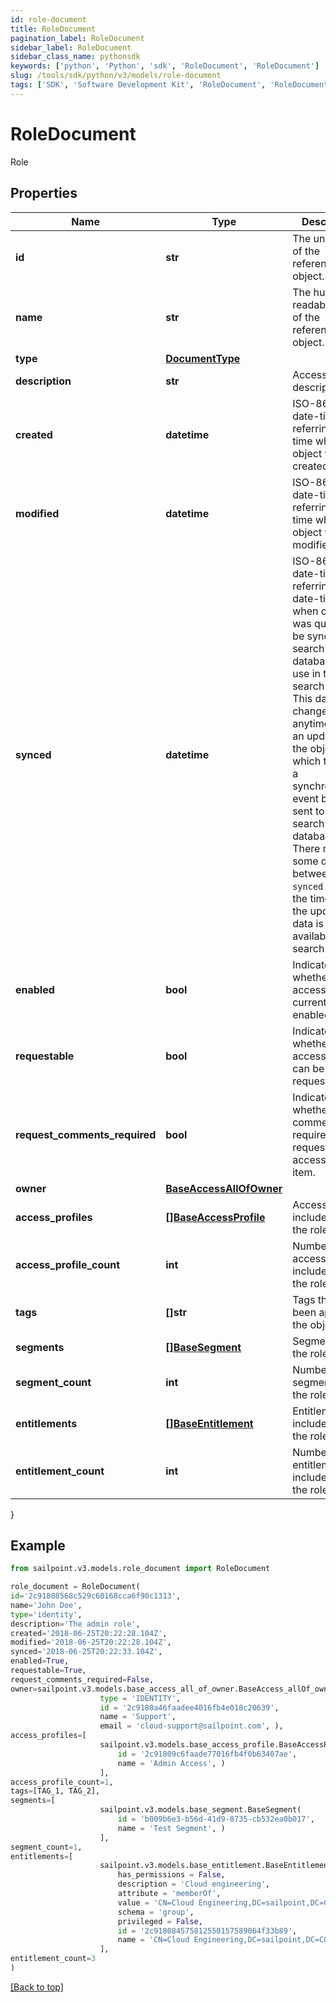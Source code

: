 ```yaml
---
id: role-document
title: RoleDocument
pagination_label: RoleDocument
sidebar_label: RoleDocument
sidebar_class_name: pythonsdk
keywords: ['python', 'Python', 'sdk', 'RoleDocument', 'RoleDocument'] 
slug: /tools/sdk/python/v3/models/role-document
tags: ['SDK', 'Software Development Kit', 'RoleDocument', 'RoleDocument']
---
```


# RoleDocument

Role

## Properties

Name | Type | Description | Notes
------------ | ------------- | ------------- | -------------
**id** | **str** | The unique ID of the referenced object. | [required]
**name** | **str** | The human readable name of the referenced object. | [required]
**type** | [**DocumentType**](document-type) |  | [required]
**description** | **str** | Access item's description. | [optional] 
**created** | **datetime** | ISO-8601 date-time referring to the time when the object was created. | [optional] 
**modified** | **datetime** | ISO-8601 date-time referring to the time when the object was last modified. | [optional] 
**synced** | **datetime** | ISO-8601 date-time referring to the date-time when object was queued to be synced into search database for use in the search API.   This date-time changes anytime there is an update to the object, which triggers a synchronization event being sent to the search database.  There may be some delay between the `synced` time and the time when the updated data is actually available in the search API.  | [optional] 
**enabled** | **bool** | Indicates whether the access item is currently enabled. | [optional] [default to False]
**requestable** | **bool** | Indicates whether the access item can be requested. | [optional] [default to True]
**request_comments_required** | **bool** | Indicates whether comments are required for requests to access the item. | [optional] [default to False]
**owner** | [**BaseAccessAllOfOwner**](base-access-all-of-owner) |  | [optional] 
**access_profiles** | [**[]BaseAccessProfile**](base-access-profile) | Access profiles included with the role. | [optional] 
**access_profile_count** | **int** | Number of access profiles included with the role. | [optional] 
**tags** | **[]str** | Tags that have been applied to the object. | [optional] 
**segments** | [**[]BaseSegment**](base-segment) | Segments with the role. | [optional] 
**segment_count** | **int** | Number of segments with the role. | [optional] 
**entitlements** | [**[]BaseEntitlement**](base-entitlement) | Entitlements included with the role. | [optional] 
**entitlement_count** | **int** | Number of entitlements included with the role. | [optional] 
}

## Example

```python
from sailpoint.v3.models.role_document import RoleDocument

role_document = RoleDocument(
id='2c91808568c529c60168cca6f90c1313',
name='John Doe',
type='identity',
description='The admin role',
created='2018-06-25T20:22:28.104Z',
modified='2018-06-25T20:22:28.104Z',
synced='2018-06-25T20:22:33.104Z',
enabled=True,
requestable=True,
request_comments_required=False,
owner=sailpoint.v3.models.base_access_all_of_owner.BaseAccess_allOf_owner(
                    type = 'IDENTITY', 
                    id = '2c9180a46faadee4016fb4e018c20639', 
                    name = 'Support', 
                    email = 'cloud-support@sailpoint.com', ),
access_profiles=[
                    sailpoint.v3.models.base_access_profile.BaseAccessProfile(
                        id = '2c91809c6faade77016fb4f0b63407ae', 
                        name = 'Admin Access', )
                    ],
access_profile_count=1,
tags=[TAG_1, TAG_2],
segments=[
                    sailpoint.v3.models.base_segment.BaseSegment(
                        id = 'b009b6e3-b56d-41d9-8735-cb532ea0b017', 
                        name = 'Test Segment', )
                    ],
segment_count=1,
entitlements=[
                    sailpoint.v3.models.base_entitlement.BaseEntitlement(
                        has_permissions = False, 
                        description = 'Cloud engineering', 
                        attribute = 'memberOf', 
                        value = 'CN=Cloud Engineering,DC=sailpoint,DC=COM', 
                        schema = 'group', 
                        privileged = False, 
                        id = '2c918084575812550157589064f33b89', 
                        name = 'CN=Cloud Engineering,DC=sailpoint,DC=COM', )
                    ],
entitlement_count=3
)

```
[[Back to top]](#) 

